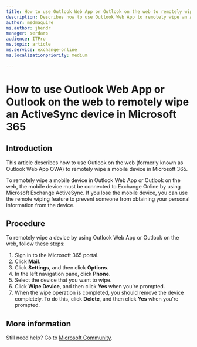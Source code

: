 ```yaml
---
title: How to use Outlook Web App or Outlook on the web to remotely wipe an ActiveSync device in Microsoft 365
description: Describes how to use Outlook Web App to remotely wipe an ActiveSync device in Microsoft 365.
author: msdmaguire   
ms.author: jhendr
manager: serdars
audience: ITPro
ms.topic: article
ms.service: exchange-online
ms.localizationpriority: medium

---
```

# How to use Outlook Web App or Outlook on the web to remotely wipe an ActiveSync device in Microsoft 365

## Introduction

This article describes how to use Outlook on the web (formerly known as Outlook Web App OWA) to remotely wipe a mobile device in Microsoft 365.

To remotely wipe a mobile device in Outlook Web App or Outlook on the web, the mobile device must be connected to Exchange Online by using Microsoft Exchange ActiveSync. If you lose the mobile device, you can use the remote wiping feature to prevent someone from obtaining your personal information from the device.

## Procedure

To remotely wipe a device by using Outlook Web App or Outlook on the web, follow these steps:

1. Sign in to the Microsoft 365 portal.
2. Click **Mail**.
3. Click **Settings**, and then click **Options**.
4. In the left navigation pane, click **Phone**.
5. Select the device that you want to wipe.
6. Click **Wipe Device**, and then click **Yes** when you're prompted.
7. When the wipe operation is completed, you should remove the device completely. To do this, click **Delete**, and then click **Yes** when you're prompted.

## More information

Still need help? Go to [Microsoft Community](https://answers.microsoft.com/).
